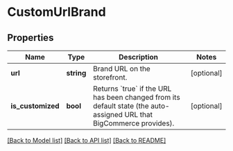 # CustomUrlBrand

## Properties
Name | Type | Description | Notes
------------ | ------------- | ------------- | -------------
**url** | **string** | Brand URL on the storefront. | [optional] 
**is_customized** | **bool** | Returns &#x60;true&#x60; if the URL has been changed from its default state (the auto-assigned URL that BigCommerce provides). | [optional] 

[[Back to Model list]](../README.md#documentation-for-models) [[Back to API list]](../README.md#documentation-for-api-endpoints) [[Back to README]](../README.md)


